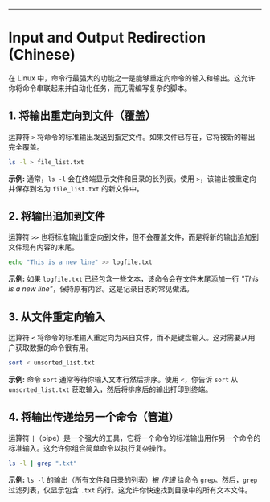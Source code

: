 ---

# Input and Output Redirection (Chinese)

在 Linux 中，命令行最强大的功能之一是能够重定向命令的输入和输出。这允许你将命令串联起来并自动化任务，而无需编写复杂的脚本。

## 1. 将输出重定向到文件（覆盖）

运算符 `>` 将命令的标准输出发送到指定文件。如果文件已存在，它将被新的输出完全覆盖。

```bash
ls -l > file_list.txt
```

**示例:** 通常，`ls -l` 会在终端显示文件和目录的长列表。使用 `>`，该输出被重定向并保存到名为 `file_list.txt` 的新文件中。

## 2. 将输出追加到文件

运算符 `>>` 也将标准输出重定向到文件，但不会覆盖文件，而是将新的输出追加到文件现有内容的末尾。

```bash
echo "This is a new line" >> logfile.txt
```

**示例:** 如果 `logfile.txt` 已经包含一些文本，该命令会在文件末尾添加一行 *"This is a new line"*，保持原有内容。这是记录日志的常见做法。

## 3. 从文件重定向输入

运算符 `<` 将命令的标准输入重定向为来自文件，而不是键盘输入。这对需要从用户获取数据的命令很有用。

```bash
sort < unsorted_list.txt
```

**示例:** 命令 `sort` 通常等待你输入文本行然后排序。使用 `<`，你告诉 `sort` 从 `unsorted_list.txt` 获取输入，然后将排序后的输出打印到终端。

## 4. 将输出传递给另一个命令（管道）

运算符 `|`（pipe）是一个强大的工具，它将一个命令的标准输出用作另一个命令的标准输入。这允许你组合简单命令以执行复杂操作。

```bash
ls -l | grep ".txt"
```

**示例:** `ls -l` 的输出（所有文件和目录的列表）被 *传递* 给命令 `grep`。然后，`grep` 过滤列表，仅显示包含 `.txt` 的行。这允许你快速找到目录中的所有文本文件。
